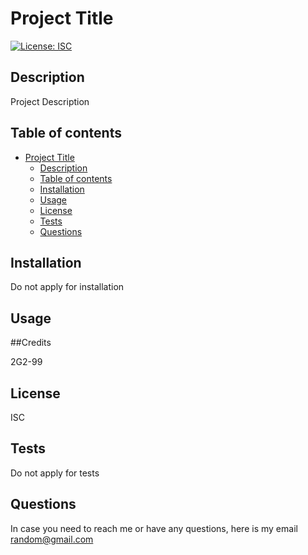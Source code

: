 # Project Title

[![License: ISC](https://img.shields.io/badge/License-ISC-orange.svg)](https://opensource.org/licenses/MIT)

## Description

Project Description

## Table of contents

- [Project Title](#project-title)
	- [Description](#description)
	- [Table of contents](#table-of-contents)
	- [Installation](#installation)
	- [Usage](#usage)
	- [License](#license)
	- [Tests](#tests)
	- [Questions](#questions)

## Installation

Do not apply for installation

## Usage

##Credits

2G2-99

## License

ISC

## Tests

Do not apply for tests

## Questions

In case you need to reach me or have any questions, here is my email random@gmail.com
